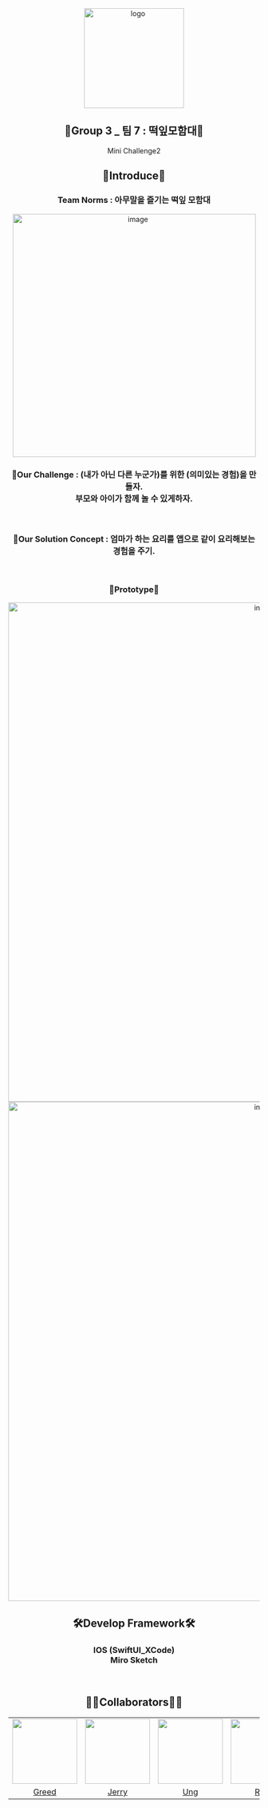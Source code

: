 <div align="center">
    <img src="https://user-images.githubusercontent.com/87136217/234873453-262846df-2dc4-488f-a871-60e3f90af613.png" alt="logo" width="200">
    <br>
    <h2>🍎Group 3 _ 팀 7 : 떡잎모함대💋</h2>
    Mini Challenge2 
    <br>
    <h2>📝Introduce📝</h2>
    <h3>Team Norms : 아무말을 즐기는 떡잎 모함대</h3>
    <img width="487" alt="image" src="https://user-images.githubusercontent.com/87136217/234870037-a733adc3-8206-41ff-86fc-c1de325ffef1.png">
    <br>
    <h3>🏁Our Challenge : (내가 아닌 다른 누군가)를 위한 (의미있는 경험)을 만들자.<br>부모와 아이가 함께 놀 수 있게하자.</h3>
    <br>
    <h3>🚂Our Solution Concept : 엄마가 하는 요리를 앱으로 같이 요리해보는 경험을 주기.</h3>
    <br>
    <h3>📱Prototype📱</h3>
    <img src="https://user-images.githubusercontent.com/87136217/234875091-11a4ee5a-af47-456c-b8c1-cd016eed4212.png" alt="intro" width=1000>
    <img src="https://user-images.githubusercontent.com/87136217/234876092-e5956a02-ca35-4fee-a45e-55c2be31a202.png" alt="intro" width=1000>
    <h2>🛠Develop Framework🛠</h2>
    <h3>IOS (SwiftUI_XCode)<br>Miro  Sketch </h3>
    <br>
    <h2>🧑‍💻Collaborators👩‍💻</h2>
    <table>
        <tr>
          <td><img src="https://avatars.githubusercontent.com/u/116425551?v=4" width="130"></td>
          <td><img src="https://avatars.githubusercontent.com/u/125811968?v=4" width="130"></td>
          <td><img src="https://avatars.githubusercontent.com/u/83953721?v=4" width="130"></td>
          <td><img src="https://avatars.githubusercontent.com/u/101573093?v=4" width="130"></td>
          <td><img src="https://avatars.githubusercontent.com/u/87136217?v=4" width="130"></td>
          <td><img src="https://avatars.githubusercontent.com/u/52775286?v=4" width="130"></td>
        </tr>
        <tr align=center>
          <td><a href='https://github.com/Greeddk'>Greed</a></td>
          <td><a href='https://github.com/kmmiji'>Jerry</a></td>
          <td><a href='https://github.com/JaeUngJang'>Ung</a></td>
          <td><a href='https://github.com/musclefrog'>Rubi</a></td>
          <td><a href='https://github.com/eemdeeks'>Ddan</a></td>
          <td><a href='https://github.com/yerimee82'>Yerimee</a></td>
        </tr>
    </table>
